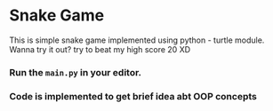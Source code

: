 # Snake Game
This is simple snake game implemented using python - turtle module. Wanna try it out? try to beat my high score 20 XD
### Run the `main.py` in your editor.
### Code is implemented to get brief idea abt OOP concepts
